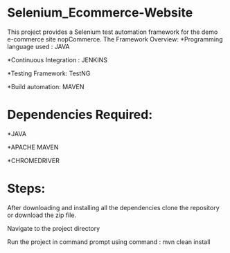 # Selenium_Ecommerce-Website

This project provides a Selenium test automation framework for the demo e-commerce site nopCommerce.
The Framework Overview:
*Programming language used : JAVA

*Continuous Integration : JENKINS

*Testing Framework: TestNG

*Build automation: MAVEN

# Dependencies Required:
*JAVA 

*APACHE MAVEN

*CHROMEDRIVER

# Steps:
After downloading and installing all the dependencies clone the repository or download the zip file.

Navigate to the project directory

Run the project in command prompt using command : mvn clean install

